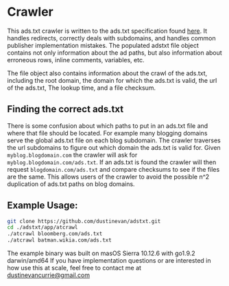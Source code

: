# Crawler
This ads.txt crawler is written to the ads.txt specification found [here](https://iabtechlab.com/wp-content/uploads/2017/09/IABOpenRTB_Ads.txt_Public_Spec_V1-0-1.pdf). 
It handles redirects, correctly deals with subdomains, and handles common publisher implementation mistakes. The populated adstxt file object contains not only information about the ad paths, but also information about erroneous rows, inline comments, variables, etc. 

The file object also contains information about the crawl of the ads.txt, including the root domain, the domain for which the ads.txt is valid, the url of the ads.txt, The lookup time, and a file checksum. 

## Finding the correct ads.txt
There is some confusion about which paths to put in an ads.txt file and where that file should be located. For example many blogging domains serve the global ads.txt file on each blog subdomain. The crawler traverses the url subdomains to figure out which domain the ads.txt is valid for. Given ```myblog.blogdomain.com``` the crawler will ask for ```myblog.blogdomain.com/ads.txt```. If an ads.txt is found the crawler will then request ```blogdomain.com/ads.txt``` and compare checksums to see if the files are the same. This allows users of the crawler to avoid the possible n^2 duplication of ads.txt paths on blog domains.

## Example Usage:
```bash
git clone https://github.com/dustinevan/adstxt.git
cd ./adstxt/app/atcrawl
./atcrawl bloomberg.com/ads.txt
./atcrawl batman.wikia.com/ads.txt
```
The example binary was built on masOS Sierra 10.12.6 with go1.9.2 darwin/amd64
If you have implementation questions or are interested in how use this at scale, feel free to contact me at dustinevancurrie@gmail.com 
